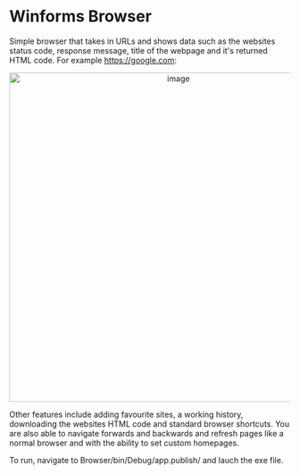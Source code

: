 # Winforms Browser 
Simple browser that takes in URLs and shows data such as the websites status code, response message, title of the webpage and it's returned HTML code. For example https://google.com: 

<p align="center">
<img width="590" alt="image" src="https://github.com/user-attachments/assets/3b207f8d-1687-46d0-b2f0-f7f2c2317a6a" />
</p>

Other features include adding favourite sites, a working history, downloading the websites HTML code and standard browser shortcuts. You are also able to navigate forwards and backwards and refresh pages like a normal browser and with the ability to set custom homepages. 

To run, navigate to Browser/bin/Debug/app.publish/ and lauch the exe file. 

